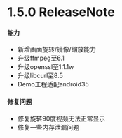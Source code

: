 # 1.5.0 ReleaseNote

#### 能力
- 新增画面旋转/镜像/缩放能力
- 升级ffmpeg至6.1
- 升级openssl至1.1.1w
- 升级libcurl至8.5
- Demo工程适配android35


#### 修复问题
- 修复旋转90度视频无法正常显示
- 修复一些内存泄漏问题